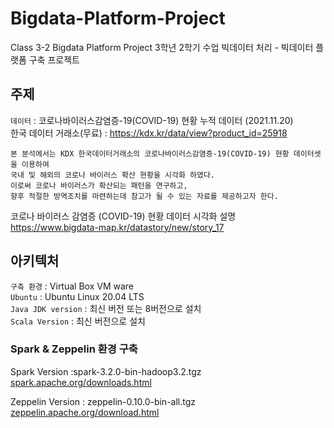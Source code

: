 # Bigdata-Platform-Project
Class 3-2 Bigdata Platform Project
3학년 2학기 수업 빅데이터 처리 - 빅데이터 플랫폼 구축 프로젝트

## 주제

`데이터` : 코로나바이러스감염증-19(COVID-19) 현황 누적 데이터 (2021.11.20)  
한국 데이터 거래소(무료) : https://kdx.kr/data/view?product_id=25918  

```
본 분석에서는 KDX 한국데이터거래소의 코로나바이러스감염증-19(COVID-19) 현황 데이터셋을 이용하여  
국내 및 해외의 코로나 바이러스 확산 현황을 시각화 하였다.  
이로써 코로나 바이러스가 확산되는 패턴을 연구하고,
향후 적절한 방역조치를 마련하는데 참고가 될 수 있는 자료를 제공하고자 한다.  
```

코로나 바이러스 감염증 (COVID-19) 현황 데이터 시각화 설명
https://www.bigdata-map.kr/datastory/new/story_17

## 아키텍처

`구축 환경` : Virtual Box VM ware  
`Ubuntu` : Ubuntu Linux 20.04 LTS  
`Java JDK version` : 최신 버전 또는 8버전으로 설치  
`Scala Version` : 최신 버전으로 설치  

### Spark & Zeppelin 환경 구축  
Spark Version :spark-3.2.0-bin-hadoop3.2.tgz  
[spark.apache.org/downloads.html][sparkurl]

Zeppelin Version : zeppelin-0.10.0-bin-all.tgz  
[zeppelin.apache.org/download.html][zeppelinurl]

[sparkurl]: spark.apache.org/downloads.html
[zeppelinurl]: zeppelin.apache.org/download.html

